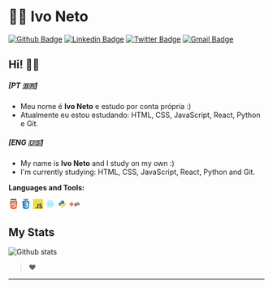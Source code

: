 # :man_technologist: **Ivo Neto**

[![Github Badge](https://img.shields.io/badge/-Github-000?style=flat-square&logo=Github&logoColor=white&link=https://github.com/clsivo)](https://github.com/clsivo)
[![Linkedin Badge](https://img.shields.io/badge/-LinkedIn-blue?style=flat-square&logo=Linkedin&logoColor=white&link=https://www.linkedin.com/in/clsivo/)](https://www.linkedin.com/in/clsivo/)
[![Twitter Badge](https://img.shields.io/badge/-Twitter-1ca0f1?style=flat-square&labelColor=1ca0f1&logo=twitter&logoColor=white&link=https://twitter.com/clsivo)](https://twitter.com/clsivo)
[![Gmail Badge](https://img.shields.io/badge/-Gmail-c14438?style=flat-square&logo=Gmail&logoColor=white&link=mailto:ivocontato1@gmail.com)](mailto:ivocontato1@gmail.com)

## Hi! 👋👋


##### [PT :brazil:] 
- Meu nome é **Ivo Neto** e estudo por conta própria :)
- Atualmente eu estou estudando: HTML, CSS, JavaScript, React, Python e Git.

##### [ENG :us:] 
- My name is **Ivo Neto** and I study on my own :)
- I'm currently studying: HTML, CSS, JavaScript, React, Python and Git.

**Languages and Tools:**

<code><img height="20" src="https://raw.githubusercontent.com/github/explore/80688e429a7d4ef2fca1e82350fe8e3517d3494d/topics/html/html.png"></code>
<code><img height="20" src="https://raw.githubusercontent.com/github/explore/80688e429a7d4ef2fca1e82350fe8e3517d3494d/topics/css/css.png"></code>
<code><img height="20" src="https://raw.githubusercontent.com/github/explore/80688e429a7d4ef2fca1e82350fe8e3517d3494d/topics/javascript/javascript.png"></code>
<code><img height="20" src="https://raw.githubusercontent.com/github/explore/80688e429a7d4ef2fca1e82350fe8e3517d3494d/topics/react/react.png"></code>
<code><img height="20" src="https://raw.githubusercontent.com/github/explore/80688e429a7d4ef2fca1e82350fe8e3517d3494d/topics/python/python.png"></code>
<code><img height="20" src="https://raw.githubusercontent.com/github/explore/80688e429a7d4ef2fca1e82350fe8e3517d3494d/topics/git/git.png"></code>

## My Stats

![Github stats](https://github-readme-stats.vercel.app/api?username=clsivo&show_icons=true&hide_border=true&theme=dark)
<!-- https://github-readme-stats.vercel.app/api/top-langs/?username=clsivo&hide=html&layout=compac -->

> :heart:

---
